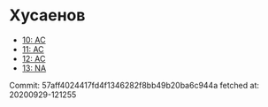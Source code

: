 # Хусаенов
- [10: AC](10.md)
- [11: AC](11.md)
- [12: AC](12.md)
- [13: NA](13.md)

Commit: 57aff4024417fd4f1346282f8bb49b20ba6c944a
 fetched at: 20200929-121255
